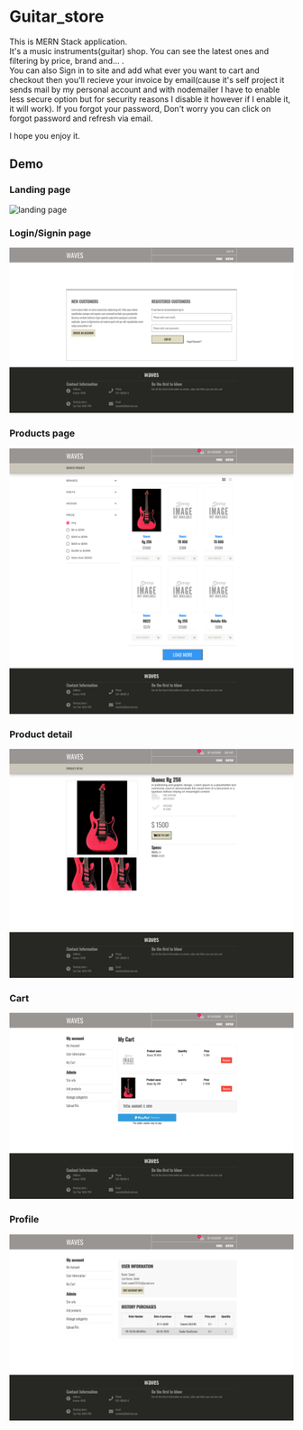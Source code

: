 # Guitar_store

This is MERN Stack application. <br>
It's a music instruments(guitar) shop. You can see the latest ones and filtering by price, brand and... . <br>
You can also Sign in to site and add what ever you want to cart and checkout then you'll recieve your invoice by email(cause it's self project it sends mail by my personal account and with nodemailer I have to enable less secure option but for security reasons I disable it however if I enable it, it will work). If you forgot your password, Don't worry
you can click on forgot password and refresh via email. <br>

I hope you enjoy it.

## Demo

### Landing page

![landing page](./screenShots/main.png)

### Login/Signin page

![landing page](./screenShots/login.png)

### Products page

![landing page](./screenShots/shop.png)

### Product detail

![landing page](./screenShots/buy.png)

### Cart

![landing page](./screenShots/cart.png)

### Profile

![landing page](./screenShots/profile.png)
